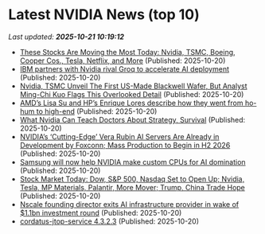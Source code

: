 # Latest NVIDIA News (top 10)
_Last updated: **2025-10-21 10:19:12**_

- [These Stocks Are Moving the Most Today: Nvidia, TSMC, Boeing, Cooper Cos., Tesla, Netflix, and More](https://biztoc.com/x/96316526141cb0c2) (Published: 2025-10-20)
- [IBM partners with Nvidia rival Groq to accelerate AI deployment](https://siliconangle.com/2025/10/20/ibm-partners-nvidia-rival-groq-accelerate-ai-deployment/) (Published: 2025-10-20)
- [Nvidia, TSMC Unveil The First US-Made Blackwell Wafer, But Analyst Ming-Chi Kuo Flags This Overlooked Detail](https://biztoc.com/x/035fd4fa548c8420) (Published: 2025-10-20)
- [AMD’s Lisa Su and HP’s Enrique Lores describe how they went from ho-hum to high-end](https://fortune.com/2025/10/20/amds-lisa-su-and-hps-enrique-lores-describe-how-they-went-from-ho-hum-to-high-end/) (Published: 2025-10-20)
- [What Nvidia Can Teach Doctors About Strategy, Survival](https://www.forbes.com/sites/robertpearl/2025/10/20/what-nvidia-can-teach-doctors-about-strategy-survival/) (Published: 2025-10-20)
- [NVIDIA’s ‘Cutting-Edge’ Vera Rubin AI Servers Are Already in Development by Foxconn; Mass Production to Begin in H2 2026](https://wccftech.com/nvidia-vera-rubin-ai-servers-are-already-in-development-by-foxconn/) (Published: 2025-10-20)
- [Samsung will now help NVIDIA make custom CPUs for AI domination](https://www.sammobile.com/news/samsung-will-now-help-nvidia-make-custom-cpus-for-ai-domination/) (Published: 2025-10-20)
- [Stock Market Today: Dow, S&P 500, Nasdaq Set to Open Up; Nvidia, Tesla, MP Materials, Palantir, More Mover; Trump, China Trade Hope](https://biztoc.com/x/3e6971652ca0c59d) (Published: 2025-10-20)
- [Nscale founding director exits AI infrastructure provider in wake of $1.1bn investment round](https://www.computerweekly.com/news/366633039/Nscale-founding-director-exits-AI-infrastructure-provider-in-wake-of-11bn-investment-round) (Published: 2025-10-20)
- [cordatus-jtop-service 4.3.2.3](https://pypi.org/project/cordatus-jtop-service/4.3.2.3/) (Published: 2025-10-20)

